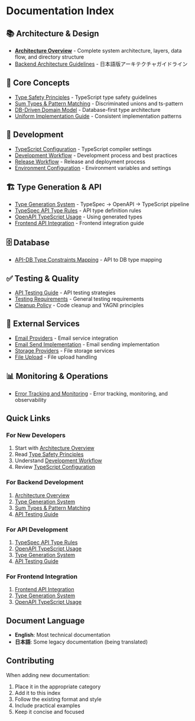 # Documentation Index

## 📚 Architecture & Design
- [**Architecture Overview**](./architecture-overview.md) - Complete system architecture, layers, data flow, and directory structure
- [Backend Architecture Guidelines](./backend-architecture-guidelines.md) - 日本語版アーキテクチャガイドライン

## 🎯 Core Concepts
- [Type Safety Principles](./type-safety-principles.md) - TypeScript type safety guidelines
- [Sum Types & Pattern Matching](./sum-types-pattern-matching.md) - Discriminated unions and ts-pattern
- [DB-Driven Domain Model](./db-driven-domain-model.md) - Database-first type architecture
- [Uniform Implementation Guide](./uniform-implementation-guide.md) - Consistent implementation patterns

## 🔧 Development
- [TypeScript Configuration](./typescript-configuration.md) - TypeScript compiler settings
- [Development Workflow](./development-workflow.md) - Development process and best practices
- [Release Workflow](./release-workflow.md) - Release and deployment process
- [Environment Configuration](./env-configuration.md) - Environment variables and settings

## 🏗️ Type Generation & API
- [Type Generation System](./type-generation-system.md) - TypeSpec → OpenAPI → TypeScript pipeline
- [TypeSpec API Type Rules](./typespec-api-type-rules.md) - API type definition rules
- [OpenAPI TypeScript Usage](./openapi-typescript-usage.md) - Using generated types
- [Frontend API Integration](./frontend-api-integration.md) - Frontend integration guide

## 🗄️ Database
- [API-DB Type Constraints Mapping](./api-db-type-constraints-mapping.md) - API to DB type mapping

## ✅ Testing & Quality
- [API Testing Guide](./api-testing-guide.md) - API testing strategies
- [Testing Requirements](./testing-requirements.md) - General testing requirements
- [Cleanup Policy](./cleanup-policy.md) - Code cleanup and YAGNI principles

## 📧 External Services
- [Email Providers](./email-providers.md) - Email service integration
- [Email Send Implementation](./email-send.md) - Email sending implementation
- [Storage Providers](./storage-providers.md) - File storage services
- [File Upload](./file-upload.md) - File upload handling

## 📊 Monitoring & Operations
- [Error Tracking and Monitoring](./error-tracking-and-monitoring.md) - Error tracking, monitoring, and observability

## Quick Links

### For New Developers
1. Start with [Architecture Overview](./architecture-overview.md)
2. Read [Type Safety Principles](./type-safety-principles.md)
3. Understand [Development Workflow](./development-workflow.md)
4. Review [TypeScript Configuration](./typescript-configuration.md)

### For Backend Development
1. [Architecture Overview](./architecture-overview.md)
2. [Type Generation System](./type-generation-system.md)
3. [Sum Types & Pattern Matching](./sum-types-pattern-matching.md)
4. [API Testing Guide](./api-testing-guide.md)

### For API Development
1. [TypeSpec API Type Rules](./typespec-api-type-rules.md)
2. [OpenAPI TypeScript Usage](./openapi-typescript-usage.md)
3. [Type Generation System](./type-generation-system.md)
4. [API Testing Guide](./api-testing-guide.md)

### For Frontend Integration
1. [Frontend API Integration](./frontend-api-integration.md)
2. [Type Generation System](./type-generation-system.md)
3. [OpenAPI TypeScript Usage](./openapi-typescript-usage.md)

## Document Language

- **English**: Most technical documentation
- **日本語**: Some legacy documentation (being translated)

## Contributing

When adding new documentation:
1. Place it in the appropriate category
2. Add it to this index
3. Follow the existing format and style
4. Include practical examples
5. Keep it concise and focused
